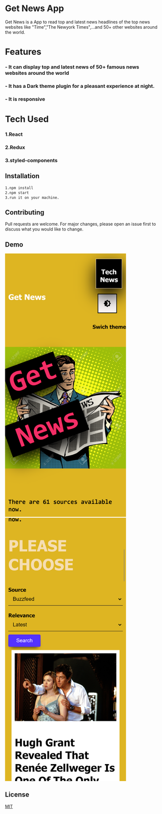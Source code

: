 # Get News App

Get News is a App to read top and latest news headlines of the top news websites like "Time","The Newyork Times",...and 50+ other websites around the world.

# Features

###  - It can display top and latest news of 50+ famous news websites around the world
###  - It has a Dark theme plugin for a pleasant experience at night.
###  - It is responsive

# Tech Used
### 1.React
### 2.Redux
### 3.styled-components

## Installation
```
1.npm install
2.npm start
3.run it on your machine.
```

## Contributing
Pull requests are welcome. For major changes, please open an issue first to discuss what you would like to change.


## Demo
<img src="src/screenshot.png" width="400"><br><img src="src/screenshot1.png" width="400">



## License
[MIT](https://choosealicense.com/licenses/mit/)

